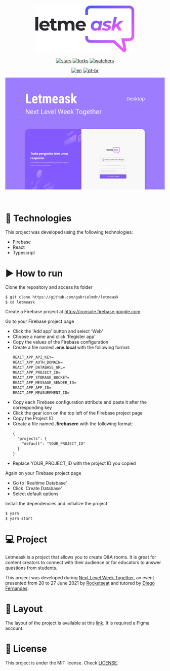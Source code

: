 <div align="center">

![Letmeask](.github/logo.svg "Letmeask")

[![stars](https://img.shields.io/github/stars/gabrielmdr/letmeask?style=social)](https://github.com/gabrielmdr/letmeask/stargazers/ "Stars")
[![forks](https://img.shields.io/github/forks/gabrielmdr/letmeask?style=social)](https://github.com/gabrielmdr/letmeask/network/members "Forks")
[![watchers](https://img.shields.io/github/watchers/gabrielmdr/letmeask?style=social)](https://github.com/gabrielmdr/letmeask/watchers/ "Watchers")

[![en](https://img.shields.io/static/v1?label=lang&message=en&color=8257E5&labelColor=000000)](README.md "English")
[![pt-br](https://img.shields.io/static/v1?label=lang&message=pt-br&color=8257E5&labelColor=000000)](README.pt-br.md "Português do Brasil")

![Letmeask mock](.github/cover.svg)

</div>
<br />

# 🧪 Technologies

This project was developed using the following technologies:

- Firebase
- React
- Typescript

# ▶ How to run

Clone the repository and access its folder

```
$ git clone https://github.com/gabrielmdr/letmeask
$ cd letmeask
```

Create a Firebase project at https://console.firebase.google.com

Go to your Firebase project page
- Click the 'Add app' button and select 'Web'
- Choose a name and click 'Register app'
- Copy the values of the Firebase configuration
- Create a file named **.env.local** with the following format:
  ```
  REACT_APP_API_KEY=
  REACT_APP_AUTH_DOMAIN=
  REACT_APP_DATABASE_URL=
  REACT_APP_PROJECT_ID=
  REACT_APP_STORAGE_BUCKET=
  REACT_APP_MESSAGE_SENDER_ID=
  REACT_APP_APP_ID=
  REACT_APP_MEASUREMENT_ID=
  ```
- Copy each Firebase configuration attribute and paste it after the corresponding key
- Click the gear icon on the top left of the Firebase project page
- Copy the Project ID
- Create a file named **.firebaserc** with the following format:
  ```
  {
    "projects": {
      "default": "YOUR_PROJECT_ID"
    }
  }
  ```
- Replace YOUR_PROJECT_ID with the project ID you copied

Again on your Firebase project page
- Go to 'Realtime Database'
- Click 'Create Database'
- Select default options

Install the dependencies and initialize the project

```
$ yarn
$ yarn start
```

# 💻 Project

Letmeask is a project that allows you to create Q&A rooms. It is great for content creators to connect with their audience or for educators to answer questions from students.

This project was developed during [Next Level Week Together](https://nexelevelweek.com.br), an event presented from 20 to 27 June 2021 by [Rocketseat](https://github.com/rocketseat-education) and tutored by [Diego Fernandes](https://github.com/diego3g).

# 🔖 Layout

The layout of the project is available at this [link](https://www.figma.com/file/u0BQK8rCf2KgzcukdRRCWh/Letmeask/duplicate). It is required a Figma account.

# 📝 License

This project is under the MIT license. Check [LICENSE](LICENSE.md).
